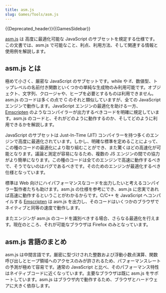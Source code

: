 ```yaml
---
title: asm.js
slug: Games/Tools/asm.js
---
```


{{Deprecated_header}}{{GamesSidebar}}

[asm.js](http://asmjs.org/) は 高度に最適化可能な JavaScript のサブセットを規定する仕様です。この文書では、asm.js で可能なこと、利点、利用方法、そして関連する情報と使用例を解説します。

## asm.js とは

極めて小さく、厳密な JavaScript のサブセットです。while や if、数値型、トップレベルの名前付き関数といくつかの単純な生成物のみ利用可能です。オブジェクト、文字列、クロージャや、ヒープを必要とするものは利用できません。asm.js のコードは多くの点で C のそれと類似していますが、全ての JavaScript エンジンで動作します。JavaScript エンジンの最適化を助ける一方、[Emscripten](https://github.com/emscripten-core/emscripten) のようなコンパイラーが出力するべきコードを明確に規定しています。asm.js のコードと、それがどのように動作するのか、そしてどのように利用できるかを解説します。

JavaScript のサブセットは Just-In-Time (JIT) コンパイラーを持つ多くのエンジンで高度に最適化されています。しかし、明確な標準を定めることによって、この種のコードの最適化により取り組むことができ、また驚くほどの高速化が可能となります。議論と測定が容易になるため、複数の JS エンジンの間での協力がより簡単になります。この種のコードは全てのエンジンで高速に動作するべきで、そうでないのはバグであるべきです。そのためのエンジンが最適化するべき仕様となっています。

標準は Web 向けにハイパフォーマンスなコードを出力したいと考えるコンパイラー製作者たちも助けます。asm.js の仕様を参考にでき、asm.js に忠実であれば高速に動作するということがわかるからです。C/C++ を JavaScript へコンパイルする [Emscripten](https://github.com/emscripten-core/emscripten) は asm.js を出力し、そのコードはいくつかのブラウザでネイティブと同等の速度で動作します。

またエンジンが asm.js のコードを識別べきする場合、さらなる最適化を行えます。現在のところ、それが可能なブラウザは Firefox のみとなっています。

## asm.js 言語のまとめ

asm.js は中間言語です。厳密に型づけされた整数および浮動小数点演算、関数呼び出しとヒープ領域へのアクセスのみが許されるため、パフォーマンスレートの予測が極めて容易です。通常の JavaScript と比べ、そのパフォーマンス特性はネイティブコードに近くなっています。主要なブラウザは既に asm.js をサポートしています。asm.js はブラウザ内で動作するため、ブラウザとハードウェアに大きく依存します。

